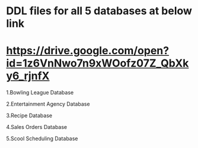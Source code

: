 
# DDL files for all 5 databases at below link
# https://drive.google.com/open?id=1z6VnNwo7n9xWOofz07Z_QbXky6_rjnfX


1.Bowling League Database

2.Entertainment Agency Database

3.Recipe Database

4.Sales Orders Database

5.Scool Scheduling Database

